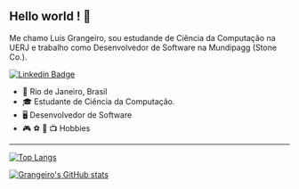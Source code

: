  ## Hello world ! :wave:

Me chamo Luis Grangeiro, sou estudande de Ciência da Computação na UERJ e trabalho como Desenvolvedor de Software na Mundipagg (Stone Co.).  

[![Linkedin Badge](https://img.shields.io/badge/-LinkedIn-blue?style=flat-square&logo=Linkedin&logoColor=white&link=https://www.linkedin.com/in/luis-carlos-grangeiro-de-souza-49958210a/)](https://www.linkedin.com/in/luis-carlos-grangeiro-de-souza-49958210a/)

- 📍 Rio de Janeiro, Brasil
- 🎓 Estudante de Ciência da Computação.
- 🖥️ Desenvolvedor de Software
- 🎮 ⚽ 🎸 📺 Hobbies

---

[![Top Langs](https://github-readme-stats.vercel.app/api/top-langs/?username=luisgrangeiro&layout=compact)](https://github.com/anuraghazra/github-readme-stats)

[![Grangeiro's GitHub stats](https://github-readme-stats.vercel.app/api?username=luisgrangeiro)](https://github.com/anuraghazra/github-readme-stats)


